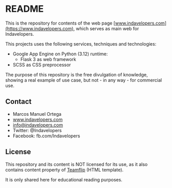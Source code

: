# README
This is the repository for contents of the web page [www.indavelopers.com](https://www.indavelopers.com), which serves as main web for Indavelopers.

This projects uses the following services, techniques and technologies:

- Google App Engine on Python (3.12) runtime:
    - Flask 3 as web framework
- SCSS as CSS preprocessor

The purpose of this repository is the free divulgation of knowledge, showing a real example of use case, but not - in any way - for commercial use.

## Contact
- Marcos Manuel Ortega
- www.indavelopers.com
- info@indavelopers.com
- Twitter: @Indavelopers
- Facebook: fb.com/Indavelopers

## License
This repository and its content is NOT licensed for its use, as it also contains content property of [Teamflip](https://templateflip.com/) (HTML template).

It is only shared here for educational reading purposes.
